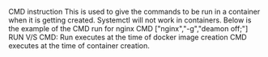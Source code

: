 CMD instruction 
This is used to give the commands to be run in a container when it is getting created.
Systemctl will not work in containers.
Below is the example of the CMD run for nginx
CMD ["nginx","-g","deamon off;"]
RUN V/S CMD:
Run executes at the time of docker image creation
CMD executes at the time of container creation.
